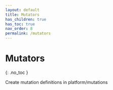 ```yaml
---
layout: default
title: Mutators
has_children: true
has_toc: true
nav_order: 8
permalink: /mutators
---
```


# Mutators
{: .no_toc }

Create mutation definitions in platform/mutations
